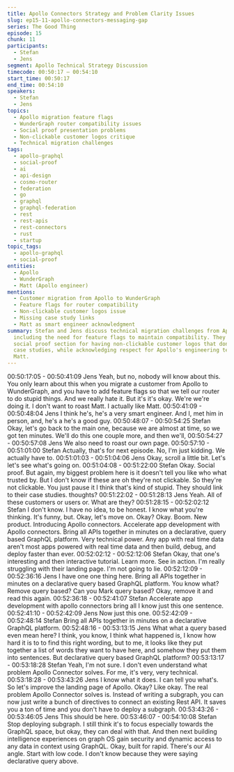 ```yaml
---
title: Apollo Connectors Strategy and Problem Clarity Issues
slug: ep15-11-apollo-connectors-messaging-gap
series: The Good Thing
episode: 15
chunk: 11
participants:
  - Stefan
  - Jens
segment: Apollo Technical Strategy Discussion
timecode: 00:50:17 – 00:54:10
start_time: 00:50:17
end_time: 00:54:10
speakers:
  - Stefan
  - Jens
topics:
  - Apollo migration feature flags
  - WunderGraph router compatibility issues
  - Social proof presentation problems
  - Non-clickable customer logos critique
  - Technical migration challenges
tags:
  - apollo-graphql
  - social-proof
  - ai
  - api-design
  - cosmo-router
  - federation
  - go
  - graphql
  - graphql-federation
  - rest
  - rest-apis
  - rest-connectors
  - rust
  - startup
topic_tags:
  - apollo-graphql
  - social-proof
entities:
  - Apollo
  - WunderGraph
  - Matt (Apollo engineer)
mentions:
  - Customer migration from Apollo to WunderGraph
  - Feature flags for router compatibility
  - Non-clickable customer logos issue
  - Missing case study links
  - Matt as smart engineer acknowledgment
summary: Stefan and Jens discuss technical migration challenges from Apollo to WunderGraph,
  including the need for feature flags to maintain compatibility. They critique Apollo's
  social proof section for having non-clickable customer logos that don't link to
  case studies, while acknowledging respect for Apollo's engineering team, particularly
  Matt.
---
```


00:50:17:05 - 00:50:41:09
Jens
Yeah, but no, nobody will know about this. You only learn about this when you migrate a
customer from Apollo to WunderGraph, and you have to add feature flags so that we tell our
router to do stupid things. And we really hate it. But it's it's okay. We're we're doing it. I don't
want to roast Matt. I actually like Matt.
00:50:41:09 - 00:50:48:04
Jens
I think he's, he's a very smart engineer. And I, met him in person, and, he's a he's a good guy.
00:50:48:07 - 00:50:54:25
Stefan
Okay, let's go back to the main one, because we are almost at time, so we got ten minutes.
We'll do this one couple more, and then we'll,
00:50:54:27 - 00:50:57:08
Jens
We also need to roast our own page.
00:50:57:10 - 00:51:01:00
Stefan
Actually, that's for next episode. No, I'm just kidding. We actually have to.
00:51:01:03 - 00:51:04:06
Jens
Okay, scroll a little bit. Let's let's see what's going on.
00:51:04:08 - 00:51:22:00
Stefan
Okay. Social proof. But again, my biggest problem here is it doesn't tell you like who what
trusted by. But I don't know if these are oh they're not clickable. So they're not clickable. You just
pause it I think that's kind of stupid. They should link to their case studies. thoughts?
00:51:22:02 - 00:51:28:13
Jens
Yeah. All of these customers or users or. What are they?
00:51:28:15 - 00:52:02:12
Stefan
I don't know. I have no idea, to be honest. I know what you're thinking. It's funny, but. Okay, let's
move on. Okay? Okay. Boom. New product. Introducing Apollo connectors. Accelerate app
development with Apollo connectors. Bring all APIs together in minutes on a declarative, query
based GraphQL platform. Very technical power. Any app with real time data aren't most apps
powered with real time data and then build, debug, and deploy faster than ever.
00:52:02:12 - 00:52:12:06
Stefan
Okay, that one's interesting and then interactive tutorial. Learn more. See in action. I'm really
struggling with their landing page. I'm not going to lie.
00:52:12:09 - 00:52:36:16
Jens
I have one one thing here. Bring all APIs together in minutes on a declarative query based
GraphQL platform. You know what? Remove query based? Can you Mark query based? Okay,
remove it and read this again.
00:52:36:18 - 00:52:41:07
Stefan
Accelerate app development with apollo connectors bring all I know just this one sentence.
00:52:41:10 - 00:52:42:09
Jens
Now just this one.
00:52:42:09 - 00:52:48:14
Stefan
Bring all APIs together in minutes on a declarative GraphQL platform.
00:52:48:16 - 00:53:13:15
Jens
What what a query based even mean here? I think, you know, I think what happened is, I know
how hard it is to to find this right wording, but to me, it looks like they put together a list of words
they want to have here, and somehow they put them into sentences. But declarative query
based GraphQL platform?
00:53:13:17 - 00:53:18:28
Stefan
Yeah, I'm not sure. I don't even understand what problem Apollo Connector solves. For me, it's
very, very technical.
00:53:18:28 - 00:53:43:26
Jens
I know what it does. I can tell you what's. So let's improve the landing page of Apollo. Okay?
Like okay. The real problem Apollo Connector solves is. Instead of writing a subgraph, you can
now just write a bunch of directives to connect an existing Rest API. It saves you a ton of time
and you don't have to deploy a subgraph.
00:53:43:26 - 00:53:46:05
Jens
This should be here.
00:53:46:07 - 00:54:10:08
Stefan
Stop deploying subgraph. I still think it's to focus especially towards the GraphQL space, but
okay, they can deal with that. And then next building intelligence experiences on graph OS gain
security and dynamic access to any data in context using GraphQL. Okay, built for rapid.
There's our AI angle. Start with low code. I don't know because they were saying declarative
query above.